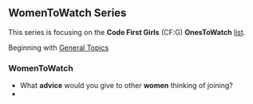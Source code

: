 ## WomenToWatch Series

This series is focusing on the **Code First Girls** (CF:G) **OnesToWatch** [list](http://www.codefirstgirls.org.uk/ones-to-watch-2016.html).

Beginning with [General Topics](GeneralTopics.md)

### WomenToWatch

* What **advice** would you give to other **women** thinking of joining?
*
